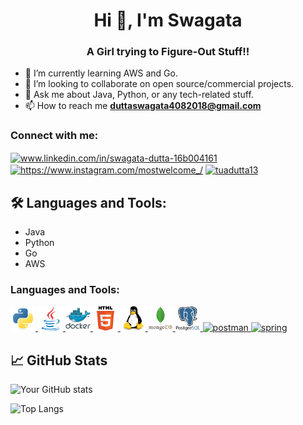 <h1 align="center">Hi 👋, I'm Swagata</h1>
<h3 align="center">A Girl trying to Figure-Out Stuff!!</h3>

- 🌱 I’m currently learning AWS and Go.
- 👯 I’m looking to collaborate on open source/commercial projects.
- 💬 Ask me about Java, Python, or any tech-related stuff.
- 📫 How to reach me **duttaswagata4082018@gmail.com**

<h3 align="left">Connect with me:</h3>
<p align="left">
<a href="https://www.linkedin.com/in/swagata-dutta-16b004161/" target="blank"><img align="center" src="https://raw.githubusercontent.com/rahuldkjain/github-profile-readme-generator/master/src/images/icons/Social/linked-in-alt.svg" alt="www.linkedin.com/in/swagata-dutta-16b004161" height="30" width="40" /></a>
<a href="https://www.instagram.com/mostwelcome_/" target="blank"><img align="center" src="https://raw.githubusercontent.com/rahuldkjain/github-profile-readme-generator/master/src/images/icons/Social/instagram.svg" alt="https://www.instagram.com/mostwelcome_/" height="30" width="40" /></a>
<a href="https://www.hackerrank.com/tuadutta13" target="blank"><img align="center" src="https://raw.githubusercontent.com/rahuldkjain/github-profile-readme-generator/master/src/images/icons/Social/hackerrank.svg" alt="tuadutta13" height="30" width="40" /></a>
</p>

## 🛠️ Languages and Tools:

- Java
- Python
- Go
- AWS


<h3 align="left">Languages and Tools:</h3>
<p align="left"><a href="https://www.python.org" target="_blank"> <img src="https://raw.githubusercontent.com/devicons/devicon/master/icons/python/python-original.svg" alt="python" width="40" height="40"/> </a><a href="https://www.java.com" target="_blank"> <img src="https://raw.githubusercontent.com/devicons/devicon/master/icons/java/java-original.svg" alt="java" width="40" height="40"/> </a> <a href="https://www.docker.com/" target="_blank"> <img src="https://raw.githubusercontent.com/devicons/devicon/master/icons/docker/docker-original-wordmark.svg" alt="docker" width="40" height="40"/> </a> <a href="https://www.w3.org/html/" target="_blank"> <img src="https://raw.githubusercontent.com/devicons/devicon/master/icons/html5/html5-original-wordmark.svg" alt="html5" width="40" height="40"/> </a>  <a href="https://www.linux.org/" target="_blank"> <img src="https://raw.githubusercontent.com/devicons/devicon/master/icons/linux/linux-original.svg" alt="linux" width="40" height="40"/> </a> <a href="https://www.mongodb.com/" target="_blank"> <img src="https://raw.githubusercontent.com/devicons/devicon/master/icons/mongodb/mongodb-original-wordmark.svg" alt="mongodb" width="40" height="40"/> </a> <a href="https://www.postgresql.org" target="_blank"> <img src="https://raw.githubusercontent.com/devicons/devicon/master/icons/postgresql/postgresql-original-wordmark.svg" alt="postgresql" width="40" height="40"/> </a> <a href="https://postman.com" target="_blank"> <img src="https://www.vectorlogo.zone/logos/getpostman/getpostman-icon.svg" alt="postman" width="40" height="40"/> </a>  <a href="https://spring.io/" target="_blank"> <img src="https://www.vectorlogo.zone/logos/springio/springio-icon.svg" alt="spring" width="40" height="40"/> </a> </p>

## 📈 GitHub Stats

![Your GitHub stats](https://github-readme-stats.vercel.app/api?username=mostwelcome&show_icons=true)

![Top Langs](https://github-readme-stats.vercel.app/api/top-langs/?username=mostwelcome&layout=compact)



